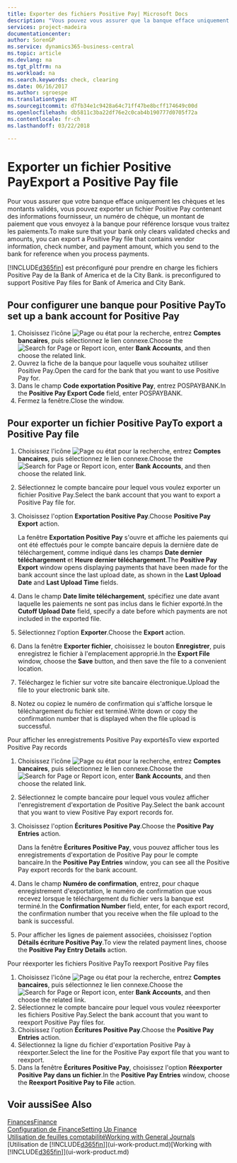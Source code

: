 ```yaml
---
title: Exporter des fichiers Positive Pay| Microsoft Docs
description: "Vous pouvez vous assurer que la banque efface uniquement les chèques et les montants validés en exportant un fichier Positive Pay contenant des informations de paiement et fournisseur."
services: project-madeira
documentationcenter: 
author: SorenGP
ms.service: dynamics365-business-central
ms.topic: article
ms.devlang: na
ms.tgt_pltfrm: na
ms.workload: na
ms.search.keywords: check, clearing
ms.date: 06/16/2017
ms.author: sgroespe
ms.translationtype: HT
ms.sourcegitcommit: d7fb34e1c9428a64c71ff47be8bcff174649c00d
ms.openlocfilehash: db5811c3ba22df76e2c0cab4b190777d0705f72a
ms.contentlocale: fr-ch
ms.lasthandoff: 03/22/2018

---
```

# <a name="export-a-positive-pay-file"></a><span data-ttu-id="4266a-103">Exporter un fichier Positive Pay</span><span class="sxs-lookup"><span data-stu-id="4266a-103">Export a Positive Pay file</span></span>
<span data-ttu-id="4266a-104">Pour vous assurer que votre banque efface uniquement les chèques et les montants validés, vous pouvez exporter un fichier Positive Pay contenant des informations fournisseur, un numéro de chèque, un montant de paiement que vous envoyez à la banque pour référence lorsque vous traitez les paiements.</span><span class="sxs-lookup"><span data-stu-id="4266a-104">To make sure that your bank only clears validated checks and amounts, you can export a Positive Pay file that contains vendor information, check number, and payment amount, which you send to the bank for reference when you process payments.</span></span>

[!INCLUDE[d365fin](includes/d365fin_md.md)]<span data-ttu-id="4266a-105"> est préconfiguré pour prendre en charge les fichiers Positive Pay de la Bank of America et de la City Bank.</span><span class="sxs-lookup"><span data-stu-id="4266a-105"> is preconfigured to support Positive Pay files for Bank of America and City Bank.</span></span>

## <a name="to-set-up-a-bank-account-for-positive-pay"></a><span data-ttu-id="4266a-106">Pour configurer une banque pour Positive Pay</span><span class="sxs-lookup"><span data-stu-id="4266a-106">To set up a bank account for Positive Pay</span></span>
1. <span data-ttu-id="4266a-107">Choisissez l'icône ![Page ou état pour la recherche](media/ui-search/search_small.png "icône Page ou état pour la recherche"), entrez **Comptes bancaires**, puis sélectionnez le lien connexe.</span><span class="sxs-lookup"><span data-stu-id="4266a-107">Choose the ![Search for Page or Report](media/ui-search/search_small.png "Search for Page or Report icon") icon, enter **Bank Accounts**, and then choose the related link.</span></span>
2. <span data-ttu-id="4266a-108">Ouvrez la fiche de la banque pour laquelle vous souhaitez utiliser Positive Pay.</span><span class="sxs-lookup"><span data-stu-id="4266a-108">Open the card for the bank that you want to use Positive Pay for.</span></span>
3. <span data-ttu-id="4266a-109">Dans le champ **Code exportation Positive Pay**, entrez POSPAYBANK.</span><span class="sxs-lookup"><span data-stu-id="4266a-109">In the **Positive Pay Export Code** field, enter POSPAYBANK.</span></span>
4. <span data-ttu-id="4266a-110">Fermez la fenêtre.</span><span class="sxs-lookup"><span data-stu-id="4266a-110">Close the window.</span></span>

## <a name="to-export-a-positive-pay-file"></a><span data-ttu-id="4266a-111">Pour exporter un fichier Positive Pay</span><span class="sxs-lookup"><span data-stu-id="4266a-111">To export a Positive Pay file</span></span>
1. <span data-ttu-id="4266a-112">Choisissez l'icône ![Page ou état pour la recherche](media/ui-search/search_small.png "icône Page ou état pour la recherche"), entrez **Comptes bancaires**, puis sélectionnez le lien connexe.</span><span class="sxs-lookup"><span data-stu-id="4266a-112">Choose the ![Search for Page or Report](media/ui-search/search_small.png "Search for Page or Report icon") icon, enter **Bank Accounts**, and then choose the related link.</span></span>
2. <span data-ttu-id="4266a-113">Sélectionnez le compte bancaire pour lequel vous voulez exporter un fichier Positive Pay.</span><span class="sxs-lookup"><span data-stu-id="4266a-113">Select the bank account that you want to export a Positive Pay file for.</span></span>
3. <span data-ttu-id="4266a-114">Choisissez l'option **Exportation Positive Pay**.</span><span class="sxs-lookup"><span data-stu-id="4266a-114">Choose **Positive Pay Export** action.</span></span>

    <span data-ttu-id="4266a-115">La fenêtre **Exportation Positive Pay** s'ouvre et affiche les paiements qui ont été effectués pour le compte bancaire depuis la dernière date de téléchargement, comme indiqué dans les champs **Date dernier téléchargement** et **Heure dernier téléchargement**.</span><span class="sxs-lookup"><span data-stu-id="4266a-115">The **Positive Pay Export** window opens displaying payments that have been made for the bank account since the last upload date, as shown in the **Last Upload Date** and **Last Upload Time** fields.</span></span>
4. <span data-ttu-id="4266a-116">Dans le champ **Date limite téléchargement**, spécifiez une date avant laquelle les paiements ne sont pas inclus dans le fichier exporté.</span><span class="sxs-lookup"><span data-stu-id="4266a-116">In the **Cutoff Upload Date** field, specify a date before which payments are not included in the exported file.</span></span>
5. <span data-ttu-id="4266a-117">Sélectionnez l'option **Exporter**.</span><span class="sxs-lookup"><span data-stu-id="4266a-117">Choose the **Export** action.</span></span>
6. <span data-ttu-id="4266a-118">Dans la fenêtre **Exporter fichier**, choisissez le bouton **Enregistrer**, puis enregistrez le fichier à l'emplacement approprié.</span><span class="sxs-lookup"><span data-stu-id="4266a-118">In the **Export File** window, choose the **Save** button, and then save the file to a convenient location.</span></span>
7. <span data-ttu-id="4266a-119">Téléchargez le fichier sur votre site bancaire électronique.</span><span class="sxs-lookup"><span data-stu-id="4266a-119">Upload the file to your electronic bank site.</span></span>
8. <span data-ttu-id="4266a-120">Notez ou copiez le numéro de confirmation qui s'affiche lorsque le téléchargement du fichier est terminé.</span><span class="sxs-lookup"><span data-stu-id="4266a-120">Write down or copy the confirmation number that is displayed when the file upload is successful.</span></span>

<span data-ttu-id="4266a-121">Pour afficher les enregistrements Positive Pay exportés</span><span class="sxs-lookup"><span data-stu-id="4266a-121">To view exported Positive Pay records</span></span>

1. <span data-ttu-id="4266a-122">Choisissez l'icône ![Page ou état pour la recherche](media/ui-search/search_small.png "icône Page ou état pour la recherche"), entrez **Comptes bancaires**, puis sélectionnez le lien connexe.</span><span class="sxs-lookup"><span data-stu-id="4266a-122">Choose the ![Search for Page or Report](media/ui-search/search_small.png "Search for Page or Report icon") icon, enter **Bank Accounts**, and then choose the related link.</span></span>
2. <span data-ttu-id="4266a-123">Sélectionnez le compte bancaire pour lequel vous voulez afficher l'enregistrement d'exportation de Positive Pay.</span><span class="sxs-lookup"><span data-stu-id="4266a-123">Select the bank account that you want to view Positive Pay export records for.</span></span>
3. <span data-ttu-id="4266a-124">Choisissez l'option **Écritures Positive Pay**.</span><span class="sxs-lookup"><span data-stu-id="4266a-124">Choose the **Positive Pay Entries** action.</span></span>

    <span data-ttu-id="4266a-125">Dans la fenêtre **Écritures Positive Pay**, vous pouvez afficher tous les enregistrements d'exportation de Positive Pay pour le compte bancaire.</span><span class="sxs-lookup"><span data-stu-id="4266a-125">In the **Positive Pay Entries** window, you can see all the Positive Pay export records for the bank account.</span></span>
4. <span data-ttu-id="4266a-126">Dans le champ **Numéro de confirmation**, entrez, pour chaque enregistrement d'exportation, le numéro de confirmation que vous recevez lorsque le téléchargement du fichier vers la banque est terminé.</span><span class="sxs-lookup"><span data-stu-id="4266a-126">In the **Confirmation Number** field, enter, for each export record, the confirmation number that you receive when the file upload to the bank is successful.</span></span>
5. <span data-ttu-id="4266a-127">Pour afficher les lignes de paiement associées, choisissez l'option **Détails écriture Positive Pay**.</span><span class="sxs-lookup"><span data-stu-id="4266a-127">To view the related payment lines, choose the **Positive Pay Entry Details** action.</span></span>

<span data-ttu-id="4266a-128">Pour réexporter les fichiers Positive Pay</span><span class="sxs-lookup"><span data-stu-id="4266a-128">To reexport Positive Pay files</span></span>

1. <span data-ttu-id="4266a-129">Choisissez l'icône ![Page ou état pour la recherche](media/ui-search/search_small.png "icône Page ou état pour la recherche"), entrez **Comptes bancaires**, puis sélectionnez le lien connexe.</span><span class="sxs-lookup"><span data-stu-id="4266a-129">Choose the ![Search for Page or Report](media/ui-search/search_small.png "Search for Page or Report icon") icon, enter **Bank Accounts**, and then choose the related link.</span></span>
2. <span data-ttu-id="4266a-130">Sélectionnez le compte bancaire pour lequel vous voulez réeexporter les fichiers Positive Pay.</span><span class="sxs-lookup"><span data-stu-id="4266a-130">Select the bank account that you want to reexport Positive Pay files for.</span></span>
3. <span data-ttu-id="4266a-131">Choisissez l'option **Écritures Positive Pay**.</span><span class="sxs-lookup"><span data-stu-id="4266a-131">Choose the **Positive Pay Entries** action.</span></span>
4. <span data-ttu-id="4266a-132">Sélectionnez la ligne du fichier d'exportation Positive Pay à réexporter.</span><span class="sxs-lookup"><span data-stu-id="4266a-132">Select the line for the Positive Pay export file that you want to reexport.</span></span>
5. <span data-ttu-id="4266a-133">Dans la fenêtre **Écritures Positive Pay**, choisissez l'option **Réexporter Positive Pay dans un fichier**.</span><span class="sxs-lookup"><span data-stu-id="4266a-133">In the **Positive Pay Entries** window, choose the **Reexport Positive Pay to File** action.</span></span>

## <a name="see-also"></a><span data-ttu-id="4266a-134">Voir aussi</span><span class="sxs-lookup"><span data-stu-id="4266a-134">See Also</span></span>
[<span data-ttu-id="4266a-135">Finances</span><span class="sxs-lookup"><span data-stu-id="4266a-135">Finance</span></span>](finance.md)  
[<span data-ttu-id="4266a-136">Configuration de Finance</span><span class="sxs-lookup"><span data-stu-id="4266a-136">Setting Up Finance</span></span>](finance-setup-finance.md)  
[<span data-ttu-id="4266a-137">Utilisation de feuilles comptabilité</span><span class="sxs-lookup"><span data-stu-id="4266a-137">Working with General Journals</span></span>](ui-work-general-journals.md)  
<span data-ttu-id="4266a-138">[Utilisation de [!INCLUDE[d365fin](includes/d365fin_md.md)]](ui-work-product.md)</span><span class="sxs-lookup"><span data-stu-id="4266a-138">[Working with [!INCLUDE[d365fin](includes/d365fin_md.md)]](ui-work-product.md)</span></span>

